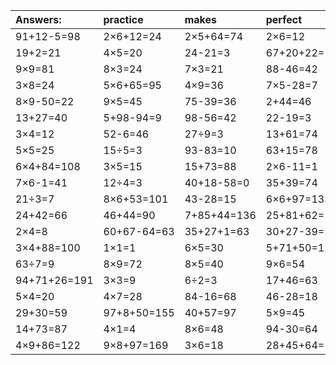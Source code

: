 | Answers: | practice | makes | perfect | ! |
| :--- | :--- | :--- | :--- | :--- |
| 91+12-5=98 | 2×6+12=24 | 2×5+64=74 | 2×6=12 | 4×2=8 | 
| 19+2=21 | 4×5=20 | 24-21=3 | 67+20+22=109 | 76-33=43 | 
| 9×9=81 | 8×3=24 | 7×3=21 | 88-46=42 | 9×2=18 | 
| 3×8=24 | 5×6+65=95 | 4×9=36 | 7×5-28=7 | 4×3=12 | 
| 8×9-50=22 | 9×5=45 | 75-39=36 | 2+44=46 | 7×7=49 | 
| 13+27=40 | 5+98-94=9 | 98-56=42 | 22-19=3 | 41+78+3=122 | 
| 3×4=12 | 52-6=46 | 27÷9=3 | 13+61=74 | 12÷3=4 | 
| 5×5=25 | 15÷5=3 | 93-83=10 | 63+15=78 | 25+72=97 | 
| 6×4+84=108 | 3×5=15 | 15+73=88 | 2×6-11=1 | 8÷4=2 | 
| 7×6-1=41 | 12÷4=3 | 40+18-58=0 | 35+39=74 | 6×9=54 | 
| 21÷3=7 | 8×6+53=101 | 43-28=15 | 6×6+97=133 | 72÷8=9 | 
| 24+42=66 | 46+44=90 | 7+85+44=136 | 25+81+62=168 | 7×4=28 | 
| 2×4=8 | 60+67-64=63 | 35+27+1=63 | 30+27-39=18 | 5+6=11 | 
| 3×4+88=100 | 1×1=1 | 6×5=30 | 5+71+50=126 | 8×4=32 | 
| 63÷7=9 | 8×9=72 | 8×5=40 | 9×6=54 | 8×9-13=59 | 
| 94+71+26=191 | 3×3=9 | 6÷2=3 | 17+46=63 | 4×6=24 | 
| 5×4=20 | 4×7=28 | 84-16=68 | 46-28=18 | 30÷6=5 | 
| 29+30=59 | 97+8+50=155 | 40+57=97 | 5×9=45 | 9×4=36 | 
| 14+73=87 | 4×1=4 | 8×6=48 | 94-30=64 | 65+23=88 | 
| 4×9+86=122 | 9×8+97=169 | 3×6=18 | 28+45+64=137 | 36÷4=9 | 
